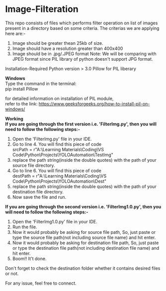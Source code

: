 # Image-Filteration
This repo consists of files which performs filter operation on list of images present in a directory based on some criteria.
The criterias we are applying here are:- 
1. Image should be greater thean 25kb of size.
2. Image should have a resolution greater than 400x400
3. Image should be in .jpg/.JPEG format
Note: We will be comparing with JPEG format since PIL library of python doesn't support JPG format.


Installation-Required
Python version > 3.0
Pillow for PIL liberary

**Windows**<br />
Type the command in the terminal:<br />
      pip install Pillow

for detailed information on installation of PIL module, <br /> refer to the link:
https://www.geeksforgeeks.org/how-to-install-pil-on-windows/

**Working**<br />
**If you are going through the first version i.e. 'FilterImg.py',  then you will need to follow the following steps:-**
1. Open the 'FilterImg.py' file in your IDE.
2. Go to line 4. You will find this piece of code <br />
    srcPath = r"A:\Learning Materials\Coding\VS Code\Python\Projects\YOLOAutomation\TestImg"
3. replace the path string(inside the double quotes) with the path of your source file directory.
4. Go to line 6. You will find this piece of code <br />
    destPath = r"A:\Learning Materials\Coding\VS Code\Python\Projects\YOLOAutomation\Dest"
5. replace the path string(inside the double quotes) with the path of your destination file directory.
6. Now save the file and run.



**If you are going through the second version i.e. 'FilterImg1.0.py',  then you will need to follow the following steps:-**
1. Open the 'FilterImg1.0.py' file in your IDE.
2. Run the file.
3. Now it would probably be asking for source file path, So, just paste or type the source file path(not including source file name) and hit enter.
4. Now it would probably be asking for destination file path, So, just paste or type the destination file path(not including destination file name) and hit enter.
4. Boom!! It't done.

Don't forget to check the destination folder whether it contains desired files or not.


For any issue, feel free to connect.
